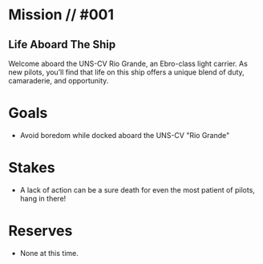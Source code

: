 # Mission // #001
## Life Aboard The Ship
Welcome aboard the UNS-CV Rio Grande, an Ebro-class light carrier. As new pilots, you’ll find that life on this ship offers a unique blend of duty, camaraderie, and opportunity.

# Goals
- Avoid boredom while docked aboard the UNS-CV "Rio Grande"

# Stakes
- A lack of action can be a sure death for even the most patient of pilots, hang in there!

# Reserves
- None at this time.
